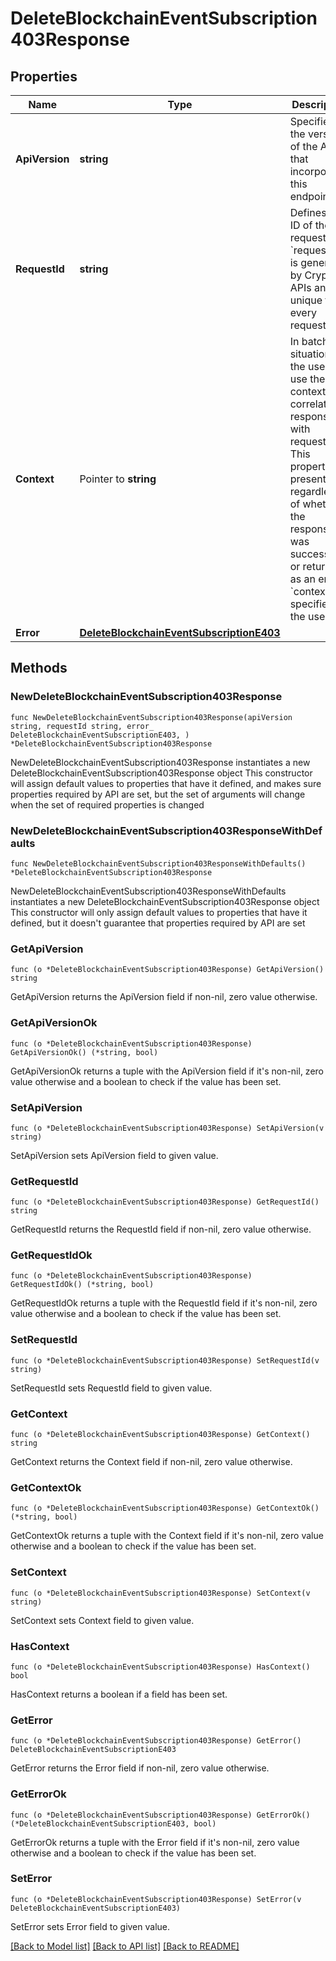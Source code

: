 # DeleteBlockchainEventSubscription403Response

## Properties

Name | Type | Description | Notes
------------ | ------------- | ------------- | -------------
**ApiVersion** | **string** | Specifies the version of the API that incorporates this endpoint. | 
**RequestId** | **string** | Defines the ID of the request. The &#x60;requestId&#x60; is generated by Crypto APIs and it&#39;s unique for every request. | 
**Context** | Pointer to **string** | In batch situations the user can use the context to correlate responses with requests. This property is present regardless of whether the response was successful or returned as an error. &#x60;context&#x60; is specified by the user. | [optional] 
**Error** | [**DeleteBlockchainEventSubscriptionE403**](DeleteBlockchainEventSubscriptionE403.md) |  | 

## Methods

### NewDeleteBlockchainEventSubscription403Response

`func NewDeleteBlockchainEventSubscription403Response(apiVersion string, requestId string, error_ DeleteBlockchainEventSubscriptionE403, ) *DeleteBlockchainEventSubscription403Response`

NewDeleteBlockchainEventSubscription403Response instantiates a new DeleteBlockchainEventSubscription403Response object
This constructor will assign default values to properties that have it defined,
and makes sure properties required by API are set, but the set of arguments
will change when the set of required properties is changed

### NewDeleteBlockchainEventSubscription403ResponseWithDefaults

`func NewDeleteBlockchainEventSubscription403ResponseWithDefaults() *DeleteBlockchainEventSubscription403Response`

NewDeleteBlockchainEventSubscription403ResponseWithDefaults instantiates a new DeleteBlockchainEventSubscription403Response object
This constructor will only assign default values to properties that have it defined,
but it doesn't guarantee that properties required by API are set

### GetApiVersion

`func (o *DeleteBlockchainEventSubscription403Response) GetApiVersion() string`

GetApiVersion returns the ApiVersion field if non-nil, zero value otherwise.

### GetApiVersionOk

`func (o *DeleteBlockchainEventSubscription403Response) GetApiVersionOk() (*string, bool)`

GetApiVersionOk returns a tuple with the ApiVersion field if it's non-nil, zero value otherwise
and a boolean to check if the value has been set.

### SetApiVersion

`func (o *DeleteBlockchainEventSubscription403Response) SetApiVersion(v string)`

SetApiVersion sets ApiVersion field to given value.


### GetRequestId

`func (o *DeleteBlockchainEventSubscription403Response) GetRequestId() string`

GetRequestId returns the RequestId field if non-nil, zero value otherwise.

### GetRequestIdOk

`func (o *DeleteBlockchainEventSubscription403Response) GetRequestIdOk() (*string, bool)`

GetRequestIdOk returns a tuple with the RequestId field if it's non-nil, zero value otherwise
and a boolean to check if the value has been set.

### SetRequestId

`func (o *DeleteBlockchainEventSubscription403Response) SetRequestId(v string)`

SetRequestId sets RequestId field to given value.


### GetContext

`func (o *DeleteBlockchainEventSubscription403Response) GetContext() string`

GetContext returns the Context field if non-nil, zero value otherwise.

### GetContextOk

`func (o *DeleteBlockchainEventSubscription403Response) GetContextOk() (*string, bool)`

GetContextOk returns a tuple with the Context field if it's non-nil, zero value otherwise
and a boolean to check if the value has been set.

### SetContext

`func (o *DeleteBlockchainEventSubscription403Response) SetContext(v string)`

SetContext sets Context field to given value.

### HasContext

`func (o *DeleteBlockchainEventSubscription403Response) HasContext() bool`

HasContext returns a boolean if a field has been set.

### GetError

`func (o *DeleteBlockchainEventSubscription403Response) GetError() DeleteBlockchainEventSubscriptionE403`

GetError returns the Error field if non-nil, zero value otherwise.

### GetErrorOk

`func (o *DeleteBlockchainEventSubscription403Response) GetErrorOk() (*DeleteBlockchainEventSubscriptionE403, bool)`

GetErrorOk returns a tuple with the Error field if it's non-nil, zero value otherwise
and a boolean to check if the value has been set.

### SetError

`func (o *DeleteBlockchainEventSubscription403Response) SetError(v DeleteBlockchainEventSubscriptionE403)`

SetError sets Error field to given value.



[[Back to Model list]](../README.md#documentation-for-models) [[Back to API list]](../README.md#documentation-for-api-endpoints) [[Back to README]](../README.md)


